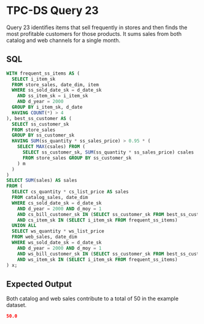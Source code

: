 # TPC-DS Query 23

Query 23 identifies items that sell frequently in stores and then finds the most
profitable customers for those products. It sums sales from both catalog and web
channels for a single month.

## SQL
```sql
WITH frequent_ss_items AS (
  SELECT i_item_sk
  FROM store_sales, date_dim, item
  WHERE ss_sold_date_sk = d_date_sk
    AND ss_item_sk = i_item_sk
    AND d_year = 2000
  GROUP BY i_item_sk, d_date
  HAVING COUNT(*) > 4
), best_ss_customer AS (
  SELECT ss_customer_sk
  FROM store_sales
  GROUP BY ss_customer_sk
  HAVING SUM(ss_quantity * ss_sales_price) > 0.95 * (
    SELECT MAX(csales) FROM (
      SELECT ss_customer_sk, SUM(ss_quantity * ss_sales_price) csales
      FROM store_sales GROUP BY ss_customer_sk
    ) m
  )
)
SELECT SUM(sales) AS sales
FROM (
  SELECT cs_quantity * cs_list_price AS sales
  FROM catalog_sales, date_dim
  WHERE cs_sold_date_sk = d_date_sk
    AND d_year = 2000 AND d_moy = 1
    AND cs_bill_customer_sk IN (SELECT ss_customer_sk FROM best_ss_customer)
    AND cs_item_sk IN (SELECT i_item_sk FROM frequent_ss_items)
  UNION ALL
  SELECT ws_quantity * ws_list_price
  FROM web_sales, date_dim
  WHERE ws_sold_date_sk = d_date_sk
    AND d_year = 2000 AND d_moy = 1
    AND ws_bill_customer_sk IN (SELECT ss_customer_sk FROM best_ss_customer)
    AND ws_item_sk IN (SELECT i_item_sk FROM frequent_ss_items)
) x;
```

## Expected Output
Both catalog and web sales contribute to a total of 50 in the example dataset.
```json
50.0
```
